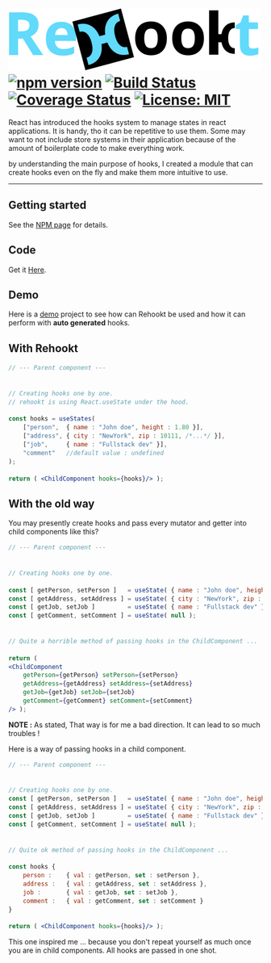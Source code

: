 # <img id="rehookt-logo" src="https://raw.githubusercontent.com/ManuUseGitHub/Rehookt/master/rehookt_logo.svg"> <br/>[![npm version](https://badge.fury.io/js/rehookt.svg)](https://badge.fury.io/js/rehookt) [![Build Status](https://travis-ci.com/ManuUseGitHub/Rehookt.svg?branch=master)](https://travis-ci.com/ManuUseGitHub/Rehookt) [![Coverage Status](https://coveralls.io/repos/github/ManuUseGitHub/Rehookt/badge.svg?branch=master)](https://coveralls.io/github/ManuUseGitHub/Rehookt?branch=master) [![License: MIT](https://img.shields.io/badge/License-MIT-61dafb.svg)](https://github.com/ManuUseGitHub/Rehookt/blob/master/LICENSE)

React has introduced the hooks system to manage states in react applications. It is handy, tho it can be repetitive to use them. Some may want to not include store systems in their application because of the amount of boilerplate code to make everything work.

by understanding the main purpose of hooks, I created a module that can create hooks even on the fly and make them more intuitive to use.

**** 
## Getting started
See the [NPM page](https://www.npmjs.com/package/rehookt) for details.

## Code 
Get it [Here](https://github.com/ManuUseGitHub/Rehookt/blob/master/rehookt/index.js).

## Demo
Here is a [demo](https://github.com/ManuUseGitHub/Rehookt/tree/master/demo) project to see how can Rehookt be used and how it can perform with **auto generated** hooks.

## With Rehookt
```jsx
// --- Parent component ---


// Creating hooks one by one.
// rehookt is using React.useState under the hood.

const hooks = useStates(
    ["person",  { name : "John doe", height : 1.80 }],
    ["address", { city : "NewYork", zip : 10111, /*...*/ }],
    ["job",     { name : "Fullstack dev" }],
    "comment"   //default value : undefined
);

return ( <ChildComponent hooks={hooks}/> );
```

## With the old way

You may presently create hooks and pass every mutator and getter into child components like this?
```jsx
// --- Parent component ---


// Creating hooks one by one.

const [ getPerson, setPerson ]   = useState( { name : "John doe", height : 1.80 } );
const [ getAddress, setAddress ] = useState( { city : "NewYork", zip : 10111, /*...*/ } );
const [ getJob, setJob ]         = useState( { name : "Fullstack dev" } );
const [ getComment, setComment ] = useState( null );


// Quite a horrible method of passing hooks in the ChildComponent ...

return (
<ChildComponent 
    getPerson={getPerson} setPerson={setPerson} 
    getAddress={getAddress} setAddress={setAddress} 
    getJob={getJob} setJob={setJob} 
    getComment={getComment} setComment={setComment} 
/> );
```
**NOTE :** As stated, That way is for me a bad direction. It can lead to so much troubles !

Here is a way of passing hooks in a child component. 
```jsx
// --- Parent component ---


// Creating hooks one by one.
const [ getPerson, setPerson ]   = useState( { name : "John doe", height : 1.80 } );
const [ getAddress, setAddress ] = useState( { city : "NewYork", zip : 10111, /*...*/ } );
const [ getJob, setJob ]         = useState( { name : "Fullstack dev" } );
const [ getComment, setComment ] = useState( null );


// Quite ok method of passing hooks in the ChildComponent ...

const hooks { 
    person :    { val : getPerson, set : setPerson },
    address :   { val : getAddress, set : setAddress },
    job :       { val : getJob, set : setJob },
    comment :   { val : getComment, set : setComment }
}

return ( <ChildComponent hooks={hooks}/> );
```
This one inspired me ... because you don't repeat yourself as much once you are in child components. All hooks are passed in one shot.
